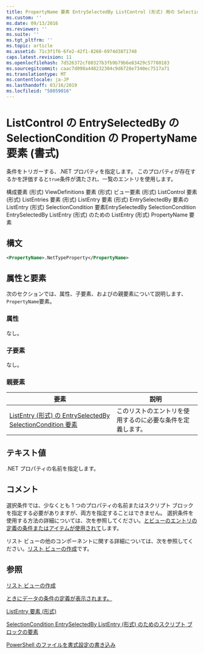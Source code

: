 ```yaml
---
title: PropertyName 要素 EntrySelectedBy ListControl (形式) 用の SelectionCondition |Microsoft Docs
ms.custom: ''
ms.date: 09/13/2016
ms.reviewer: ''
ms.suite: ''
ms.tgt_pltfrm: ''
ms.topic: article
ms.assetid: 71c3f1f6-6fe2-42f1-8260-6974d3871748
caps.latest.revision: 11
ms.openlocfilehash: 7d526372cf80327b3fb9b79b6e83429c57780183
ms.sourcegitcommit: caac7d098a448232304c9d6728e7340ec7517a71
ms.translationtype: MT
ms.contentlocale: ja-JP
ms.lasthandoff: 03/16/2019
ms.locfileid: "58059016"
---
```

# <a name="propertyname-element-for-selectioncondition-for-entryselectedby-for-listcontrol-format"></a>ListControl の EntrySelectedBy の SelectionCondition の PropertyName 要素 (書式)

条件をトリガーする、.NET プロパティを指定します。 このプロパティが存在するかを評価すると`true`条件が満たされ、一覧のエントリを使用します。

構成要素 (形式) ViewDefinitions 要素 (形式) ビュー要素 (形式) ListControl 要素 (形式) ListEntries 要素 (形式) ListEntry 要素 (形式) EntrySelectedBy 要素の ListEntry (形式) SelectionCondition 要素EntrySelectedBy SelectionCondition EntrySelectedBy ListEntry (形式) のための ListEntry (形式) PropertyName 要素

## <a name="syntax"></a>構文

```xml
<PropertyName>.NetTypeProperty</PropertyName>
```

## <a name="attributes-and-elements"></a>属性と要素

次のセクションでは、属性、子要素、およびの親要素について説明します、`PropertyName`要素。

### <a name="attributes"></a>属性

なし。

### <a name="child-elements"></a>子要素

なし。

### <a name="parent-elements"></a>親要素

|要素|説明|
|-------------|-----------------|
|[ListEntry (形式) の EntrySelectedBy SelectionCondition 要素](./selectioncondition-element-for-entryselectedby-for-listcontrol-format.md)|このリストのエントリを使用するのに必要な条件を定義します。|

## <a name="text-value"></a>テキスト値

.NET プロパティの名前を指定します。

## <a name="remarks"></a>コメント

選択条件では、少なくとも 1 つのプロパティの名前またはスクリプト ブロックを指定する必要がありますが、両方を指定することはできません。 選択条件を使用する方法の詳細については、次を参照してください。[とビューのエントリの定義の条件またはアイテムが使用されて](./defining-conditions-for-displaying-data.md)します。

リスト ビューの他のコンポーネントに関する詳細については、次を参照してください。[リスト ビューの作成](./creating-a-list-view.md)です。

## <a name="see-also"></a>参照

[リスト ビューの作成](./creating-a-list-view.md)

[ときにデータの条件の定義が表示されます。](./defining-conditions-for-displaying-data.md)

[ListEntry 要素 (形式)](./listentry-element-for-listcontrol-format.md)

[SelectionCondition EntrySelectedBy ListEntry (形式) のためのスクリプト ブロックの要素](./scriptblock-element-for-selectioncondition-for-entryselectedby-for-listcontrol-format.md)

[PowerShell のファイルを書式設定の書き込み](./writing-a-powershell-formatting-file.md)
